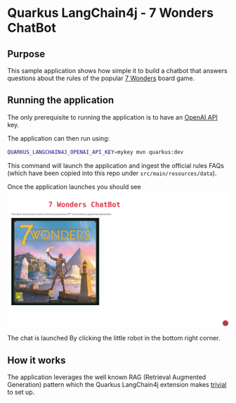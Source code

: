 # Quarkus LangChain4j - 7 Wonders ChatBot

## Purpose

This sample application shows how simple it to build a chatbot that answers questions about the rules of the
popular [7 Wonders](https://boardgamegeek.com/boardgame/316377/7-wonders-second-edition) board game.

## Running the application

The only prerequisite to running the application is to have an [OpenAI API](https://openai.com/blog/openai-api) key.

The application can then run using:

```bash
QUARKUS_LANGCHAIN4J_OPENAI_API_KEY=mykey mvn quarkus:dev
```

This command will launch the application and ingest the official rules FAQs (which have been copied into this repo under `src/main/resources/data`). 

Once the application launches you should see ![screenshot](images/main.png)

The chat is launched By clicking the little robot in the bottom right corner.

## How it works

The application leverages the well known RAG (Retrieval Augmented Generation) pattern which the Quarkus LangChain4j
extension makes [trivial](https://docs.quarkiverse.io/quarkus-langchain4j/dev/easy-rag.html) to set up.
 


